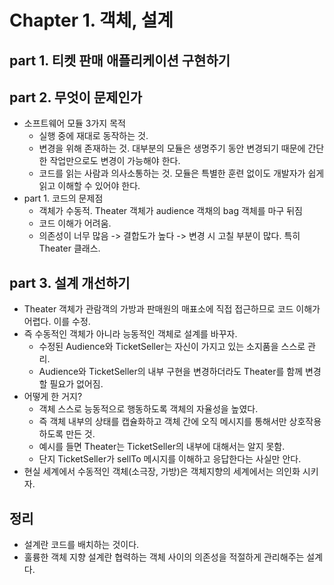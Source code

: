 # Chapter 1. 객체, 설계
## part 1. 티켓 판매 애플리케이션 구현하기
## part 2. 무엇이 문제인가
* 소프트웨어 모듈 3가지 목적
    * 실행 중에 재대로 동작하는 것.
    * 변경을 위해 존재하는 것. 대부분의 모듈은 생명주기 동안 변경되기 때문에 간단한 작업만으로도 변경이 가능해야 한다.
    * 코드를 읽는 사람과 의사소통하는 것. 모듈은 특별한 훈련 없이도 개발자가 쉽게 읽고 이해할 수 있어야 한다.
* part 1. 코드의 문제점
  * 객체가 수동적. Theater 객체가 audience 객채의 bag 객체를 마구 뒤짐
  * 코드 이해가 어려움.
  * 의존성이 너무 많음 -> 결합도가 높다 -> 변경 시 고칠 부분이 많다. 특히 Theater 클래스.

## part 3. 설계 개선하기
* Theater 객체가 관람객의 가방과 판매원의 매표소에 직접 접근하므로 코드 이해가 어렵다. 이를 수정.
* 즉 수동적인 객체가 아니라 능동적인 객체로 설계를 바꾸자.
  * 수정된 Audience와 TicketSeller는 자신이 가지고 있는 소지품을 스스로 관리.
  * Audience와 TicketSeller의 내부 구현을 변경하더라도 Theater를 함께 변경할 필요가 없어짐.
* 어떻게 한 거지?
  * 객체 스스로 능동적으로 행동하도록 객체의 자율성을 높였다. 
  * 즉 객체 내부의 상태를 캡슐화하고 객체 간에 오직 메시지를 통해서만 상호작용하도록 만든 것.
  * 예시를 들면 Theater는 TicketSeller의 내부에 대해서는 알지 못함.
  * 단지 TicketSeller가 sellTo 메시지를 이해하고 응답한다는 사실만 안다.
* 현실 세계에서 수동적인 객체(소극장, 가방)은 객체지향의 세계에서는 의인화 시키자.

## 정리
* 설계란 코드를 배치하는 것이다.
* 훌륭한 객체 지향 설계란 협력하는 객체 사이의 의존성을 적절하게 관리해주는 설계다.